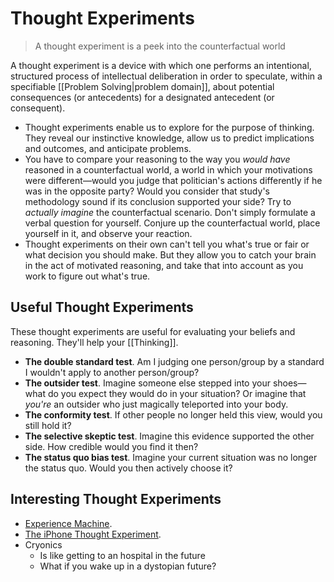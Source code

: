 # Thought Experiments

> A thought experiment is a peek into the counterfactual world

A thought experiment is a device with which one performs an intentional, structured process of intellectual deliberation in order to speculate, within a specifiable [[Problem Solving|problem domain]], about potential consequences (or antecedents) for a designated antecedent (or consequent).

- Thought experiments enable us to explore for the purpose of thinking. They reveal our instinctive knowledge, allow us to predict implications and outcomes, and anticipate problems.
- You have to compare your reasoning to the way you _would have_ reasoned in a counterfactual world, a world in which your motivations were different—would you judge that politician's actions differently if he was in the opposite party?  Would you consider that study's methodology sound if its conclusion supported your side? Try to _actually imagine_ the counterfactual scenario. Don't simply formulate a verbal question for yourself. Conjure up the counterfactual world, place yourself in it, and observe your reaction.
- Thought experiments on their own can't tell you what's true or fair or what decision you should make. But they allow you to catch your brain in the act of motivated reasoning, and take that into account as you work to figure out what's true.

## Useful Thought Experiments

These thought experiments are useful for evaluating your beliefs and reasoning. They'll help your [[Thinking]].

- **The double standard test**. Am I judging one person/group by a standard I wouldn't apply to another person/group?
- **The outsider test**. Imagine someone else stepped into your shoes—what do you expect they would do in your situation? Or imagine that _you're_ an outsider who just magically teleported into your body.
- **The conformity test**. If other people no longer held this view, would you still hold it?
- **The selective skeptic test**. Imagine this evidence supported the other side. How credible would you find it then?
- **The status quo bias test**. Imagine your current situation was no longer the status quo. Would you then actively choose it?

## Interesting Thought Experiments

- [Experience Machine](https://en.m.wikipedia.org/wiki/Experience_machine).
- [The iPhone Thought Experiment](https://waitbutwhy.com/table/iphone-thought-experiment).
- Cryonics
  - Is like getting to an hospital in the future
  - What if you wake up in a dystopian future?
